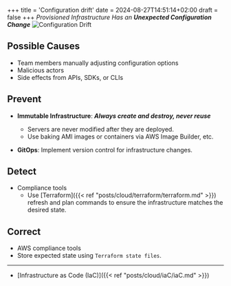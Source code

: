 +++
title = 'Configuration drift'
date = 2024-08-27T14:51:14+02:00
draft = false
+++
*Provisioned Infrastructure Has an **Unexpected Configuration Change***
![Configuration Drift](/Notes/configuration_drift_visual.png)

## Possible Causes
- Team members manually adjusting configuration options
- Malicious actors
- Side effects from APIs, SDKs, or CLIs

## Prevent
- **Immutable Infrastructure**: ***Always create and destroy, never reuse***
    - Servers are never modified after they are deployed.
    - Use baking AMI images or containers via AWS Image Builder, etc.

- **GitOps**: Implement version control for infrastructure changes.

## Detect
- Compliance tools
    - Use [Terraform]({{< ref "posts/cloud/terraform/terraform.md" >}}) refresh and plan commands to ensure the infrastructure matches the desired state.

## Correct
- AWS compliance tools
- Store expected state using `Terraform state files`.

---

- [Infrastructure as Code (IaC)]({{< ref "posts/cloud/iaC/iaC.md" >}})

